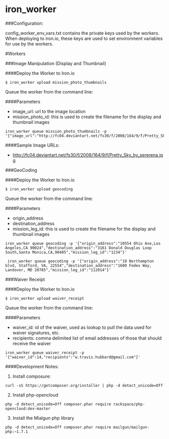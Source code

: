 iron_worker
===========

###Configuration:

config_worker_env_vars.txt contains the private keys used by the workers. When deploying to iron.io, these keys are used to set environment variables for use by the workers.


#Workers

###Image Manipulation (Display and Thumbnail)

####Deploy the Worker to Iron.io

```
$ iron_worker upload mission_photo_thumbnails
```

Queue the worker from the command line:

####Parameters
- image_url: url to the image location
- mission_photo_id: this is used to create the filename for the display and thumbnail images

```
iron_worker queue mission_photo_thumbnails -p '{"image_url":"http://fc04.deviantart.net/fs30/f/2008/164/9/f/Pretty_Sky_by_sererena.jpg","mission_photo_id":"1234"}'
```


####Sample Image URLs:

- http://fc04.deviantart.net/fs30/f/2008/164/9/f/Pretty_Sky_by_sererena.jpg


###GeoCoding

####Deploy the Worker to Iron.io

```
$ iron_worker upload geocoding
```

Queue the worker from the command line:

####Parameters
- origin_address
- destination_address
- mission_leg_id: this is used to create the filename for the display and thumbnail images

```
iron_worker queue geocoding -p '{"origin_address":"10554 Ohio Ave,Los Angeles,CA 90024","destination_address":"3161 Donald Douglas Loop South,Santa Monica,CA,90405","mission_leg_id":"1234"}'
```

```
 iron_worker queue geocoding -p '{"origin_address":"10 Northampton blvd, Stafford, VA, 22554","destination_address":"1600 Fedex Way, Landover, MD 20785","mission_leg_id":"112014"}'
```

###Waiver Receipt

####Deploy the Worker to Iron.io

```
$ iron_worker upload waiver_receipt
```

Queue the worker from the command line:

####Parameters
- waiver_id: id of the waiver, used as lookup to pull the data used for waiver signatures, etc.
- recipients: comma delimited list of email addresses of those that should receive the waiver

```
iron_worker queue waiver_receipt -p '{"waiver_id":14,"recipients":"w.travis.hubbard@gmail.com"}'
```

####Development Notes:

1. Install composure:

```ShellSession
curl -sS https://getcomposer.org/installer | php -d detect_unicode=Off
```

2. Install php-opencloud

```ShellSession
php -d detect_unicode=Off composer.phar require rackspace/php-opencloud:dev-master
```

3. Install the Mialgun php library

```ShellSession
php -d detect_unicode=Off composer.phar require mailgun/mailgun-php:~1.7.1
```
